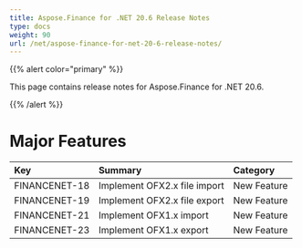 ```yaml
---
title: Aspose.Finance for .NET 20.6 Release Notes
type: docs
weight: 90
url: /net/aspose-finance-for-net-20-6-release-notes/
---
```


{{% alert color="primary" %}}

This page contains release notes for Aspose.Finance for .NET 20.6.

{{% /alert %}}

# Major Features

|**Key**|**Summary**|**Category**|
| :- | :- | :- |
|FINANCENET-18|Implement OFX2.x file import|New Feature|
|FINANCENET-19|Implement OFX2.x file export|New Feature|
|FINANCENET-21|Implement OFX1.x import|New Feature|
|FINANCENET-23|Implement OFX1.x export|New Feature|
